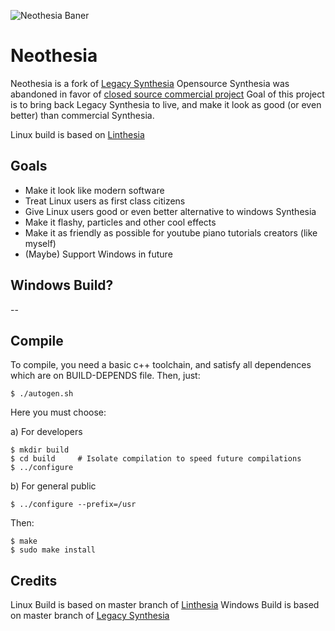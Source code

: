 ![Neothesia Baner](https://i.imgur.com/3uiwId8.png)
# Neothesia
Neothesia is a fork of [Legacy Synthesia](https://github.com/johndpope/pianogame)
Opensource Synthesia was abandoned in favor of [closed source commercial project](https://www.synthesiagame.com/)
Goal of this project is to bring back Legacy Synthesia to live, and make it look as good (or even better) than commercial Synthesia.

Linux build is based on [Linthesia](https://github.com/linthesia/linthesia)

## Goals
* Make it look like modern software
* Treat Linux users as first class citizens
* Give Linux users good or even better alternative to windows Synthesia
* Make it flashy, particles and other cool effects
* Make it as friendly as possible for youtube piano tutorials creators (like myself)
* (Maybe) Support Windows in future

## Windows Build?
--

## Compile

To compile, you need a basic c++ toolchain, and satisfy all dependences which are on BUILD-DEPENDS file. Then, just:

    $ ./autogen.sh

Here you must choose:

 a) For developers

    $ mkdir build
    $ cd build     # Isolate compilation to speed future compilations
    $ ../configure

 b) For general public

    $ ../configure --prefix=/usr

Then:

    $ make
    $ sudo make install

## Credits
Linux Build is based on master branch of [Linthesia](https://github.com/linthesia/linthesia)
Windows Build is based on master branch of [Legacy Synthesia](https://github.com/johndpope/pianogame)

